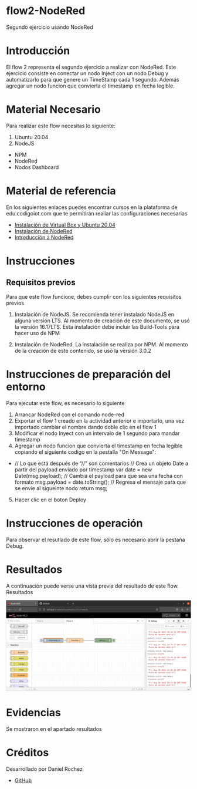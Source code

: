 # flow2-NodeRed
Segundo ejercicio usando NodeRed

# Introducción

El flow 2 representa el segundo ejercicio a realizar con NodeRed. Este ejercicio consiste en conectar un nodo Inject con un nodo Debug y automatizarlo para que genere un TimeStamp cada 1 segundo. Además agregar un nodo funcion que convierta el timestamp en fecha legible.

# Material Necesario
Para realizar este flow necesitas lo siguiente:

1. Ubuntu 20.04
2. NodeJS
* NPM
* NodeRed
* Nodos Dashboard

# Material de referencia
En los siguientes enlaces puedes encontrar cursos en la plataforma de edu.codigoiot.com que te permitirán realiar las configuraciones necesarias

* [Instalación de Virtual Box y Ubuntu 20.04](https://edu.codigoiot.com/course/view.php?id=812)
* [Instalación de NodeRed](https://edu.codigoiot.com/enrol/index.php?id=817)
* [Introducción a NodeRed](https://edu.codigoiot.com/enrol/index.php?id=278)

# Instrucciones
## Requisitos previos
Para que este flow funcione, debes cumplir con los siguientes requisitos previos

1. Instalación de NodeJS. Se recomienda tener instalado NodeJS en alguna versión LTS. Al momento de creación de este documento, se usó la versión 16.17LTS. Esta instalación debe incluir las Build-Tools para hacer uso de NPM

2. Instalación de NodeRed. La instalación se realiza por NPM. Al momento de la creación de este contenido, se usó la versión 3.0.2


# Instrucciones de preparación del entorno
Para ejecutar este flow, es necesario lo siguiente

1. Arrancar NodeRed con el comando node-red
2. Exportar el flow 1 creado en la actividad anterior e importarlo, una vez importado cambiar el nombre dando doble clic en el flow 1
3. Modificar el nodo Inyect con un intervalo de 1 segundo para mandar timestamp
4. Agregar un nodo funcion que convierta el timestamp en fecha legible copiando el siguiente codigo en la pestalla "On Message": 

* // Lo que está después de “//” son comentarios
// Crea un objeto Date a partir del payload enviado por timestamp
var date = new Date(msg.payload);
// Cambia el payload para que sea una fecha con formato
msg.payload = date.toString();
// Regresa el mensaje para que se envíe al sigueinte nodo
return msg;

5. Hacer clic en el boton Deploy

# Instrucciones de operación
Para observar el resutlado de este flow, sólo es necesario abrir la pestaña Debug.

# Resultados
A continuación puede verse una vista previa del resultado de este flow.
Resultados

![Cargando](https://github.com/DanielRochez/flow2-NodeRed/blob/main/imagen2.png?raw=true)


# Evidencias
Se mostraron en el apartado resultados

# Créditos
Desarrollado por Daniel Rochez

* [GitHub](https://github.com/DanielRochez)